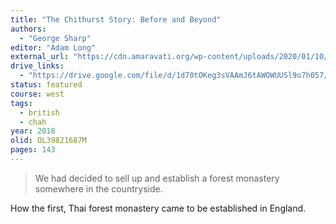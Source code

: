 ```yaml
---
title: "The Chithurst Story: Before and Beyond"
authors:
  - "George Sharp"
editor: "Adam Long"
external_url: "https://cdn.amaravati.org/wp-content/uploads/2020/01/10/The-Chithurst-Story.pdf"
drive_links:
  - "https://drive.google.com/file/d/1d70tOKeg3sVAAmJ6tAWOWUUSl9o7h057/view?usp=drivesdk"
status: featured
course: west
tags:
  - british
  - chah
year: 2018
olid: OL39821687M
pages: 143
---
```


> We had decided to sell up and establish a forest monastery somewhere in the countryside.

How the first, Thai forest monastery came to be established in England.
